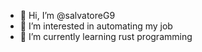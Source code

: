 - 👋 Hi, I’m @salvatoreG9
- 👀 I’m interested in automating my job
- 🌱 I’m currently learning rust programming


<!---
salvatoreG9/salvatoreG9 is a ✨ special ✨ repository because its `README.md` (this file) appears on your GitHub profile.
You can click the Preview link to take a look at your changes.
--->
